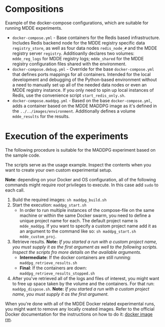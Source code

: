 # Compositions

Example of the docker-compose configurations, which are suitable for running MDDE experiments. 

* `docker-compose.yml` - Base containers for the Redis based infrastructure. Includes Redis backend node for the MDDE registry specific data `registry_store`, as well as four data nodes `redis_node_#` and the MDDE registry server `registry`.  Additioanlly declares two volumes: `mdde_reg_logs` for MDDE registry logs; `mdde_shared` for the MDDE registry configuration files shared with the environment.
* `docker-compose.debug.yml` - Override for the base `docker-compose.yml` that defines ports mappings for all containers. Intended for the local development and debugging of the Python-based environment without a need to manually set up all of the needed data nodes or even an MDDE registry instance. If you only need to spin up local instances of Redis, use the convenience script `start_redis_only.sh`.
* `docker-compose.maddpg.yml` - Based on the base `docker-compose.yml`, adds a container based on the MDDE MADDPG image as it's defined in the `../../images/environment`. Additionally defines a volume `mdde_results` for the results. 

# Execution of the experiments

The following procedure is suitable for the MADDPG experiment based on the sample code.

The scripts serve as the usage example. Inspect the contents when you want to create your own custom experimental setup.

**Note**: depending on your Docker and OS configuration, all of the following commands might require *root* privileges to execute. In this case add `sudo` to each call.

1. Build the required images: `sh maddpg_build.sh`
2. Start the execution: `maddpg_start.sh`
   * In order to run multiple instances of the compose-file on the same machine or within the same Docker swarm, you need to define a unique project name for each. The default project name is `mdde_maddpg`. If you want to specify a custom project name add it as an argument to the command like so: `sh maddpg_start.sh mdde_custom_proj`.
3. Retrieve results. **Note:** *If you started a run with a custom project name, you must supply it as the first argument as well to the following scripts. Inspect the scripts fro more details on the available arguments.*
   * **Intermediate**: If the docker containers are still running: `maddpg_retrieve_results.sh`
   * **Final**: If the containers are down: `maddpg_retrieve_results_stopped.sh`
4. After you've retrieved all of the logs and files of interest, you might want to free up space taken by the volume and the containers. For that run: `maddpg_dispose.sh`. **Note:** *If you started a run with a custom project name, you must supply it as the first argument.*

When you're done with all of the MDDE Docker related experimental runs, you might want to remove any locally created images. Refer to the official Docker documentation for the instructions on how to do it: [docker image rm](https://docs.docker.com/engine/reference/commandline/image_rm/).